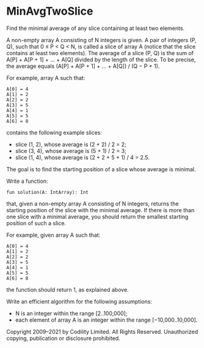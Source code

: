 # MinAvgTwoSlice

Find the minimal average of any slice containing at least two elements.

A non-empty array A consisting of N integers is given. A pair of integers (P, Q), such that 0 ≤ P < Q < N, is called a slice of array A (notice that the slice contains at least two elements). The average of a slice (P, Q) is the sum of A[P] + A[P + 1] + ... + A[Q] divided by the length of the slice. To be precise, the average equals (A[P] + A[P + 1] + ... + A[Q]) / (Q − P + 1).

For example, array A such that:

    A[0] = 4
    A[1] = 2
    A[2] = 2
    A[3] = 5
    A[4] = 1
    A[5] = 5
    A[6] = 8

contains the following example slices:

- slice (1, 2), whose average is (2 + 2) / 2 = 2;
- slice (3, 4), whose average is (5 + 1) / 2 = 3;
- slice (1, 4), whose average is (2 + 2 + 5 + 1) / 4 = 2.5.

The goal is to find the starting position of a slice whose average is minimal.

Write a function:

    fun solution(A: IntArray): Int

that, given a non-empty array A consisting of N integers, returns the starting position of the slice with the minimal average. If there is more than one slice with a minimal average, you should return the smallest starting position of such a slice.

For example, given array A such that:

    A[0] = 4
    A[1] = 2
    A[2] = 2
    A[3] = 5
    A[4] = 1
    A[5] = 5
    A[6] = 8

the function should return 1, as explained above.

Write an efficient algorithm for the following assumptions:

- N is an integer within the range [2..100,000];
- each element of array A is an integer within the range [−10,000..10,000].

Copyright 2009–2021 by Codility Limited. All Rights Reserved. Unauthorized copying, publication or disclosure prohibited.
